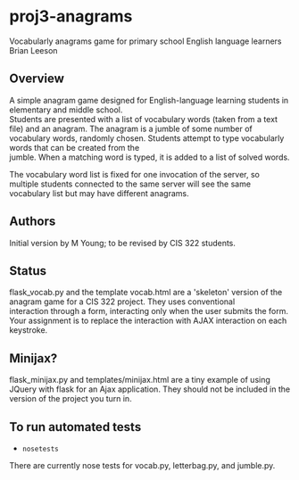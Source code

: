 # proj3-anagrams
Vocabularly anagrams game for primary school English language learners
Brian Leeson


## Overview

A simple anagram game designed for English-language learning students in 
elementary and middle school.  
Students are presented with a list of vocabulary words (taken from a text file) 
and an anagram.  The anagram is a jumble of some number of vocabulary words, randomly chosen.  Students attempt to type vocabularly words that can be created from the  
jumble.  When a matching word is typed, it is added to a list of solved words. 

The vocabulary word list is fixed for one invocation of the server, so multiple
students connected to the same server will see the same vocabulary list but may 
have different anagrams.

## Authors 

Initial version by M Young; to be revised by CIS 322 students. 

## Status

flask_vocab.py and the template vocab.html are a 'skeleton' version 
of the anagram game for a CIS 322 project.  They uses conventional  
interaction through a form, interacting only when the user submits the form. 
Your assignment is to replace the interaction with AJAX interaction on each 
keystroke. 

## Minijax? 

flask_minijax.py and templates/minijax.html are a tiny example of using JQuery 
with flask for an Ajax application.  They should not be included in the
version of the project you turn in. 


## To run automated tests 
* `nosetests`

There are currently nose tests for vocab.py, letterbag.py, and jumble.py. 



